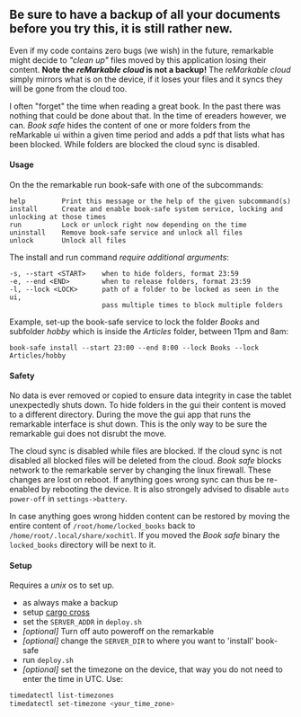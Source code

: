 ## Be sure to have a backup of all your documents before you try this, it is still rather new.
Even if my code contains zero bugs (we wish) in the future, remarkable might decide to _"clean up"_ files moved by this application losing their content. __Note the _reMarkable cloud_ is not a backup!__ The _reMarkable cloud_ simply mirrors what is on the device, if it loses your files and it syncs they will be gone from the cloud too.

I often "forget" the time when reading a great book. In the past there was nothing that could be
done about that. In the time of ereaders however, we can. _Book safe_ hides the content of one or more folders from the reMarkable ui within a given time period and adds a pdf that lists what has been blocked. While folders are blocked the cloud sync is disabled.

#### Usage
On the the remarkable run book-safe with one of the subcommands:
```
help         Print this message or the help of the given subcommand(s)
install      Create and enable book-safe system service, locking and unlocking at those times
run          Lock or unlock right now depending on the time
uninstall    Remove book-safe service and unlock all files
unlock       Unlock all files
```
The install and run command _require additional arguments_:
```
-s, --start <START>    when to hide folders, format 23:59
-e, --end <END>        when to release folders, format 23:59
-l, --lock <LOCK>      path of a folder to be locked as seen in the ui, 
                       pass multiple times to block multiple folders
```

Example, set-up the book-safe service to lock the folder _Books_ and subfolder _hobby_ which is inside the _Articles_ folder, between 11pm and 8am:
```
book-safe install --start 23:00 --end 8:00 --lock Books --lock Articles/hobby
```

#### Safety
No data is ever removed or copied to ensure data integrity in case the tablet unexpectedly shuts down. To hide folders in the gui their content is moved to a different directory. During the move the gui app that runs the remarkable interface is shut down. This is the only way to be sure the remarkable gui does not disrubt the move.

The cloud sync is disabled while files are blocked. If the cloud sync is not disabled all blocked files will be deleted from the cloud. _Book safe_ blocks network to the remarkable server by changing the linux firewall. These changes are lost on reboot. If anything goes wrong sync can thus be re-enabled by rebooting the device. It is also strongely advised to disable `auto power-off` in `settings->battery`.

In case anything goes wrong hidden content can be restored by moving the entire content of `/root/home/locked_books` back to `/home/root/.local/share/xochitl`. If you moved the _Book safe_ binary the `locked_books` directory will be next to it.

#### Setup
Requires a _unix_ os to set up.

- as always make a backup
- setup [cargo cross](https://github.com/cross-rs/cross)
- set the `SERVER_ADDR` in `deploy.sh` 
- _[optional]_ Turn off auto poweroff on the remarkable
- _[optional]_ change the `SERVER_DIR` to where you want to 'install' book-safe
- run `deploy.sh`
- _[optional]_ set the timezone on the device, that way you do not need to enter the time in UTC. Use:
```bash
timedatectl list-timezones
timedatectl set-timezone <your_time_zone>
```
